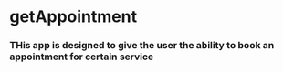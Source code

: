 # getAppointment
### THis app is designed to give the user the ability to book an appointment for certain service

